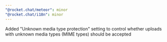 ```yaml
---
"@rocket.chat/meteor": minor
"@rocket.chat/i18n": minor
---
```


Added "Unknown media type protection" setting to control whether uploads with unknown media types (MIME types) should be accepted
